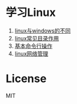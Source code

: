 # 学习Linux
1. [linux与windows的不同](./linux-different-with-windows.md)
2. [linux常见目录作用](./Linux-directory.md)
3. [基本命令行操作](./Linux-command.md)
4. [linux网络管理](./Linux-network-management.md)  

# License
MIT
